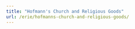 ```yaml
---
title: "Hofmann's Church and Religious Goods"
url: /erie/hofmanns-church-and-religious-goods/
---
```

